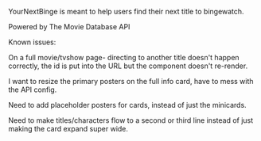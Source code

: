 YourNextBinge is meant to help users find their next title to bingewatch.

Powered by The Movie Database API

Known issues:

On a full movie/tvshow page- directing to another title doesn't happen correctly, the id is put into the URL but the component doesn't re-render.

I want to resize the primary posters on the full info card, have to mess with the API config.

Need to add placeholder posters for cards, instead of just the minicards.

Need to make titles/characters flow to a second or third line instead of just making the card expand super wide.
